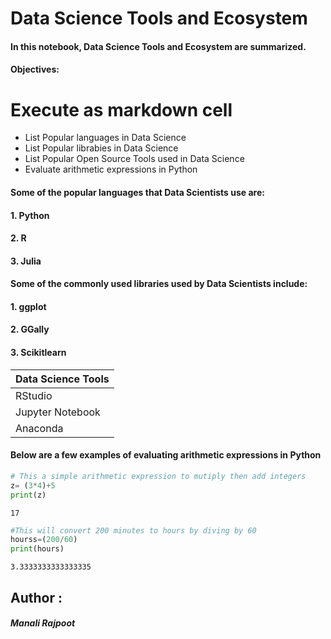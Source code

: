 # Data Science Tools and Ecosystem 

#### In this notebook, Data Science Tools and Ecosystem are summarized.

#### Objectives:

# Execute as markdown cell
- List Popular languages in Data Science
- List Popular librabies in Data Science
- List Popular Open Source Tools used in Data Science
- Evaluate arithmetic expressions in Python

#### Some of the popular languages that Data Scientists use are:
#### 1. Python
#### 2. R
#### 3. Julia

#### Some of the commonly used libraries used by Data Scientists include:
#### 1. ggplot
#### 2. GGally
#### 3. Scikitlearn

|Data Science Tools|
|---------|
|RStudio|
|Jupyter Notebook|
|Anaconda|

#### Below are a few examples of evaluating arithmetic expressions in Python


```python
# This a simple arithmetic expression to mutiply then add integers
z= (3*4)+5
print(z)
```

    17



```python
#This will convert 200 minutes to hours by diving by 60
hourss=(200/60)
print(hours)
```

    3.3333333333333335


## Author :
##### Manali Rajpoot


```python

```
